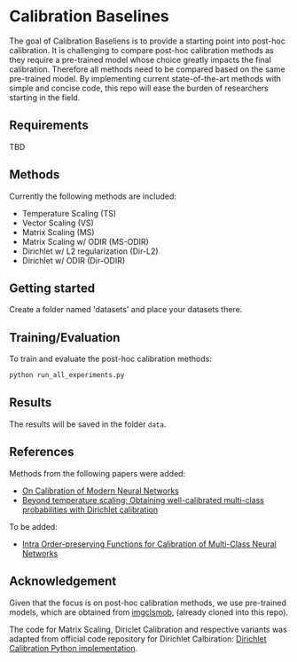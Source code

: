 # Calibration Baselines

The goal of Calibration Baseliens is to provide a starting point into post-hoc calibration. It is challenging to compare post-hoc calibration methods as they require a pre-trained model whose choice greatly impacts the final calibration. Therefore all methods need to be compared based on the same pre-trained model. By implementing current state-of-the-art methods with simple and concise code, this repo will ease the burden of researchers starting in the field.

## Requirements

TBD

## Methods

Currently the following methods are included:
 - Temperature Scaling (TS)
 - Vector Scaling (VS)
 - Matrix Scaling (MS)
 - Matrix Scaling w/ ODIR (MS-ODIR)
 - Dirichlet w/ L2 regularization (Dir-L2)
 - Dirichlet w/ ODIR (Dir-ODIR) 

## Getting started

Create a folder named 'datasets' and place your datasets there.

## Training/Evaluation

To train and evaluate the post-hoc calibration methods:

```bash
python run_all_experiments.py
```

## Results

The results will be saved in the folder `data`. 

## References

Methods from the following papers were added:
 - [On Calibration of Modern Neural Networks](https://arxiv.org/abs/1706.04599)
 - [Beyond temperature scaling: Obtaining well-calibrated multi-class probabilities with Dirichlet calibration](https://arxiv.org/abs/1910.12656)

To be added:
 - [Intra Order-preserving Functions for Calibration of Multi-Class Neural Networks](https://arxiv.org/abs/2003.06820)

## Acknowledgement

Given that the focus is on post-hoc calibration methods, we use pre-trained models, which are obtained from [imgclsmob](https://github.com/osmr/imgclsmob), (already cloned into this repo).

The code for Matrix Scaling, Diriclet Calibration and respective variants was adapted from official code repository for Dirichlet Calbiration: [Dirichlet Calibration Python implementation](https://github.com/dirichletcal/dirichlet_python).

